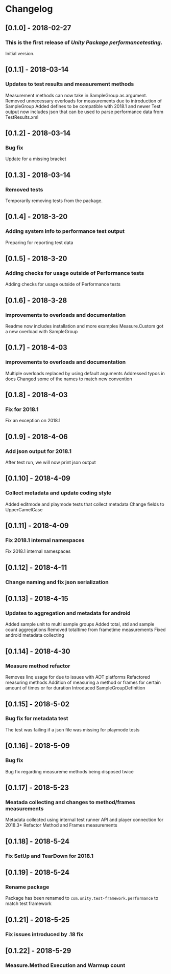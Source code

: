 # Changelog

## [0.1.0] - 2018-02-27

### This is the first release of *Unity Package performancetesting*.

Initial version.


## [0.1.1] - 2018-03-14

### Updates to test results and measurement methods

Measurement methods can now take in SampleGroup as argument.
Removed unnecessary overloads for measurements due to introduction of SampleGroup
Added defines to be compatible with 2018.1 and newer
Test output now includes json that can be used to parse performance data from TestResults.xml

## [0.1.2] - 2018-03-14

### Bug fix

Update for a missing bracket

## [0.1.3] - 2018-03-14

### Removed tests

Temporarily removing tests from the package.


## [0.1.4] - 2018-3-20

### Adding system info to performance test output

Preparing for reporting test data


## [0.1.5] - 2018-3-20

### Adding checks for usage outside of Performance tests

Adding checks for usage outside of Performance tests


## [0.1.6] - 2018-3-28

### improvements to overloads and documentation

Readme now includes installation and more examples
Measure.Custom got a new overload with SampleGroup


## [0.1.7] - 2018-4-03

### improvements to overloads and documentation

Multiple overloads replaced by using default arguments
Addressed typos in docs
Changed some of the names to match new convention

## [0.1.8] - 2018-4-03

### Fix for 2018.1

Fix an exception on 2018.1

## [0.1.9] - 2018-4-06

### Add json output for 2018.1

After test run, we will now print json output

## [0.1.10] - 2018-4-09

### Collect metadata and update coding style

Added editmode and playmode tests that collect metadata
Change fields to UpperCamelCase

## [0.1.11] - 2018-4-09

### Fix 2018.1 internal namespaces

Fix 2018.1 internal namespaces

## [0.1.12] - 2018-4-11

### Change naming and fix json serialization

## [0.1.13] - 2018-4-15

### Updates to aggregation and metadata for android

Added sample unit to multi sample groups
Added total, std and sample count aggregations
Removed totaltime from frametime measurements
Fixed android metadata collecting

## [0.1.14] - 2018-4-30

### Measure method refactor

Removes linq usage for due to issues with AOT platforms
Refactored measuring methods
Addition of measuring a method or frames for certain amount of times or for duration
Introduced SampleGroupDefinition


## [0.1.15] - 2018-5-02

### Bug fix for metadata test

The test was failing if a json file was missing for playmode tests

## [0.1.16] - 2018-5-09

### Bug fix

Bug fix regarding measureme methods being disposed twice

## [0.1.17] - 2018-5-23

### Meatada collecting and changes to method/frames measurements

Metadata collected using internal test runner API and player connection for 2018.3+
Refactor Method and Frames measurements

## [0.1.18] - 2018-5-24

### Fix SetUp and TearDown for 2018.1

## [0.1.19] - 2018-5-24

### Rename package

Package has been renamed to `com.unity.test-framework.performance` to match test framework

## [0.1.21] - 2018-5-25

### Fix issues introduced by .18 fix

## [0.1.22] - 2018-5-29

### Measure.Method Execution and Warmup count

